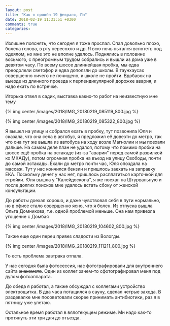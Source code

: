 ```yaml
---
layout: post
title: "Как я провёл 19 февраля, Пн"
date: 2018-02-19 11:31:51 +0300
comments: true
categories: 
---
```

Излишне пояснять, что сегодня я тоже проспал. Спал довольно плохо, болела голова, в рту пересохло и др. Я всю ночь пытался вспотеть под одеялом, но мне это не вполне удалось. Поднялись в половине восьмого, с преогромным трудом собрались и вышли из дома уже в девятом часу. По всему шоссе длиннейшая пробка, мы едва преодолели светофор и едва доползли до школы. В таунхаусах совершенно ничего не почищено, к школе не пройти. Вдобавок на выезде из длинного проезда к перпендикулярной дорожке авария, и надо ехать по встречке. 

Игорька отвел в садик, выставка каких-то работ на неизвестную мне тему

{% img center /images/2018/IMG_20180219_085119_800.jpg %}

{% img center /images/2018/IMG_20180219_085322_800.jpg %}

Я вышел на улицу и собрался ехать в пробку, тут позвонила Юля и сказала, что она села в автобус, я предложил её довезти до метро, так что она тут же вышла из автобуса на ходу возле Магнолии и мы поехали дальше. На самом деле план не удался, потому что помимо пробки на шоссе ещё пробка на эстакаде (из-за "аварии" перед самой развилкой ко МКАДу), потом огромная пробка на въезд на улицу Свободы, почти до самой эстакады. Ехали до метро почти час, Юля опоздала на массаж. Тут у нас кончился бензин и пришлось заехать на заправку ЕКА. Поскольку денег у нас нет, пришлось расплатиться карточкой для стройки. Юля вышла у "Калейдоскопа", я же поехал на Штурвальную и после долгих поисков мне удалось встать сбоку от женской консультации.

До работы доехал хорошо, и даже чувствовал себя в пути нормально, но в офисе стало совершенно ясно, что я болен. Из отпуска вышла Ольга Домникова, т.е. одной проблемой меньше. Она нам привезла угощение с Домбая

{% img center /images/2018/IMG_20180219_104602_800.jpg %}

Также еще один перец привез сладости из Вологды.

{% img center /images/2018/IMG_20180219_111211_800.jpg %}

То есть проблема завтрака отпала. 

У нас сегодня была фотосессия, нас фотографировали для внутреннего сайта ~~знакомств~~. Один из коллег зачем-то сфотографировал меня под дулом фотоаппарата.

До обеда я работал, а также обсуждал с коллегами устройство электрощитка. В два часа потащился в сауну, сделал четрые захода. В раздевалке мне посоветовали скорее принимать антибиотики, раз я в пятницу уже улетаю.

Остальное время работал в вялотекущем режиме. Мн надо как-то протянуть эти три дня до отъезда.